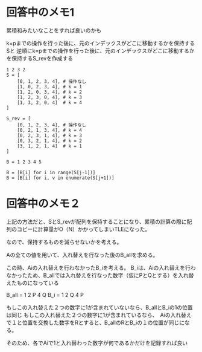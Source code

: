 # 回答中のメモ1

累積和みたいなことをすれば良いのかも

k=pまでの操作を行った後に、元のインデックスがどこに移動するかを保持するSと
逆順にk=pまでの操作を行った後に、元のインデックスがどこに移動するかを保持するS_revを作成する

```
1 2 3 2
S = [
    [0, 1, 2, 3, 4], # 操作なし
    [1, 0, 2, 3, 4], # k = 1
    [1, 2, 0, 3, 4], # k = 2
    [1, 2, 3, 0, 4], # k = 3
    [1, 3, 2, 0, 4]  # k = 4
]

S_rev = [
    [0, 1, 2, 3, 4], # 操作なし
    [0, 2, 1, 3, 4], # k = 4
    [0, 2, 3, 1, 4], # k = 3
    [0, 3, 2, 1, 4], # k = 2
    [3, 1, 2, 1, 4]  # k = 1
]
```

```
B = 1 2 3 4 5

B = [B[i] for i in range(S[j-1])]
B = [B[i] for i, v in enumerate(S[j+1])]
```

# 回答中のメモ２
上記の方法だと、SとS_revが配列を保持することになり、累積の計算の際に配列のコピーに計算量がO（N）かかってしまいTLEになった。

なので、保持するものを減らせないかを考える。

Aの全ての値を用いて、入れ替えを行なった後のB_allを求める。

この時、Aiの入れ替えを行わなかったB_iを考える。
B_iは、Aiの入れ替えを行わなかったため、B_allでは入れ替えを行なった数字（仮にPとQとする）を入れ替えたものになっている

B_all = 1 2 P 4 Q
B_i   = 1 2 Q 4 P

もしこの入れ替えた２つの数字に1が含まれていないなら、B_allとB_iの1の位置は同じ
もしこの入れ替えた２つの数字に1が含まれているなら、　Aiの入れ替えで１と位置を交換した数字をRとすると、B_allのRとB_iの１の位置が同じになる。


そのため、各でAiで1と入れ替わった数字が何であるかだけを記録すれば良い
